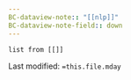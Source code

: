 ```yaml
---
BC-dataview-note:: "[[nlp]]"
BC-dataview-note-field:: down
---
```

```dataview
list from [[]]
```


Last modified: `=this.file.mday`